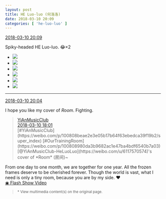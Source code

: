 ```yaml
---
layout: post
title: HE Luo-luo (何洛洛)
date: 2018-03-10 20:09
categories: [ 'he-luo-luo' ]
---
```


<div class="weibo-info">
  <a href="https://weibo.com/6117570574/G6Lf6juLq">2018-03-10 20:09</a>
</div>

Spiky-headed HE Luo-luo. :joy:×2

<!-- more -->

<ul class="weibo-pic-list-2">
  <li class="weibo-pic">
    <a href="https://wx3.sinaimg.cn/mw690/006G0Hz8gy1fp7z9os1awj31sg1sg7wk.jpg"><img src="https://wx3.sinaimg.cn/thumb150/006G0Hz8gy1fp7z9os1awj31sg1sg7wk.jpg"/></a>
  </li>
  <li class="weibo-pic">
    <a href="https://wx1.sinaimg.cn/mw690/006G0Hz8gy1fp7z8wbuo7j31sg1sgu10.jpg"><img src="https://wx1.sinaimg.cn/thumb150/006G0Hz8gy1fp7z8wbuo7j31sg1sgu10.jpg"/></a>
  </li>
  <li class="weibo-pic">
    <a href="https://wx4.sinaimg.cn/mw690/006G0Hz8gy1fp7z9yzhi7j31sg1sgqv7.jpg"><img src="https://wx4.sinaimg.cn/thumb150/006G0Hz8gy1fp7z9yzhi7j31sg1sgqv7.jpg"/></a>
  </li>
  <li class="weibo-pic">
    <a href="https://wx4.sinaimg.cn/mw690/006G0Hz8gy1fp7za96qo2j31sg1sge84.jpg"><img src="https://wx4.sinaimg.cn/thumb150/006G0Hz8gy1fp7za96qo2j31sg1sge84.jpg"/></a>
  </li>
  <li class="weibo-pic">
    <a href="https://wx1.sinaimg.cn/mw690/006G0Hz8gy1fp7zasyph9j32yo1o04qv.jpg"><img src="https://wx1.sinaimg.cn/thumb150/006G0Hz8gy1fp7zasyph9j32yo1o04qv.jpg"/></a>
  </li>
  <li class="weibo-pic">
    <a href="https://wx2.sinaimg.cn/mw690/006G0Hz8gy1fp7zbahv6kj31o02yo1l3.jpg"><img src="https://wx2.sinaimg.cn/thumb150/006G0Hz8gy1fp7zbahv6kj31o02yo1l3.jpg"/></a>
  </li>
</ul>

---

<div class="weibo-info">
  <a href="https://weibo.com/6117570574/G6Ld3h1bv">2018-03-10 20:04</a>
</div>

I hope you like my cover of *Room*. Fighting.

> <div class="weibo-post-name">
>   <a href="https://weibo.com/u/6094546964">YiAnMusicClub</a>
> </div>
> <div class="weibo-info">
>   <a href="https://weibo.com/6094546964/G6Kp80gZy">2018-03-10 18:01</a>
> </div>
> [#YiAnMusicClub](https://weibo.com/p/100808beae2e3e05b17b64f63ebedca39f19b2/super_index) [#OurTrainingRoom](https://weibo.com/p/100808980da3b9682ac1e47ba4bdf6540b7a03) [@YiAnMusicClub-HeLuoLuo](https://weibo.com/u/6117570574)'s cover of *Room* (房间)~  
From one day to one month, we are together for one year. All the frozen frames deserve to be cherished forever. Though the world is vast, what I need is only a tiny room, because you are by my side. :heart:  
[◉ Flash Show Video](http://www.miaopai.com/show/qtfLm9s4HhbfpFvcNxDeVnNxhxg3vtFG-o5SFA__.htm)  
> <small>* View multimedia content(s) on the original page.</small>
